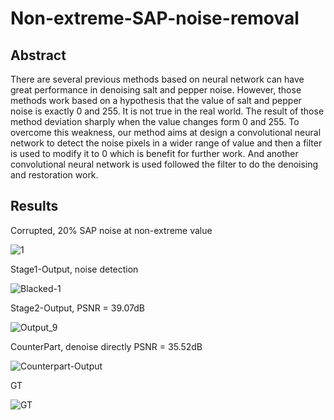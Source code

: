 # Non-extreme-SAP-noise-removal
## Abstract
There are several previous methods based on neural
network can have great performance in denoising salt and pepper
noise. However, those methods work based on a hypothesis that
the value of salt and pepper noise is exactly 0 and 255. It is
not true in the real world. The result of those method deviation
sharply when the value changes form 0 and 255. To overcome
this weakness, our method aims at design a convolutional neural
network to detect the noise pixels in a wider range of value and
then a filter is used to modify it to 0 which is benefit for further
work. And another convolutional neural network is used followed
the filter to do the denoising and restoration work.

## Results
Corrupted, 20% SAP noise at non-extreme value

![1](https://user-images.githubusercontent.com/48509610/115139100-acb95b80-a062-11eb-9f44-89fee856803d.png)

Stage1-Output, noise detection

![Blacked-1](https://user-images.githubusercontent.com/48509610/115139089-a0350300-a062-11eb-858e-28537c9cae33.png)

Stage2-Output, PSNR = 39.07dB

![Output_9](https://user-images.githubusercontent.com/48509610/115139095-a62ae400-a062-11eb-9658-eb31f8c7c3c0.png)

CounterPart, denoise directly PSNR = 35.52dB

![Counterpart-Output](https://user-images.githubusercontent.com/48509610/115139366-10905400-a064-11eb-96f8-40976e6d731e.PNG)

GT

![GT](https://user-images.githubusercontent.com/48509610/115139370-19812580-a064-11eb-8ed9-37b880ead77a.png)
